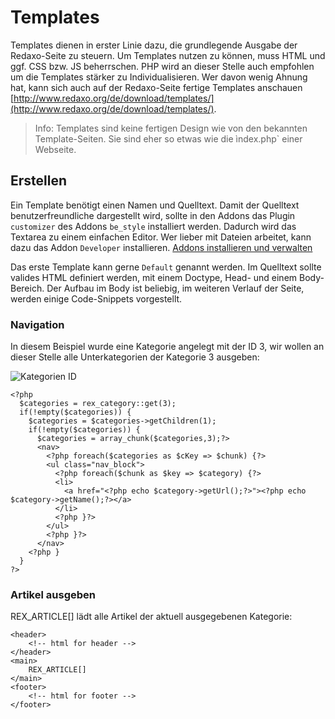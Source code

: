 # Templates

Templates dienen in erster Linie dazu, die grundlegende Ausgabe der Redaxo-Seite zu steuern. Um Templates nutzen zu können, muss HTML und ggf. CSS bzw. JS beherrschen. PHP wird an dieser Stelle auch empfohlen um die Templates stärker zu Individualisieren. Wer davon wenig Ahnung hat, kann sich auch auf der Redaxo-Seite fertige Templates anschauen [http://www.redaxo.org/de/download/templates/](http://www.redaxo.org/de/download/templates/).

> Info: Templates sind keine fertigen Design wie von den bekannten Template-Seiten. Sie sind eher so etwas wie die ìndex.php` einer Webseite.

## Erstellen

Ein Template benötigt einen Namen und Quelltext. Damit der Quelltext benutzerfreundliche dargestellt wird, sollte in den Addons das Plugin `customizer` des Addons `be_style` installiert werden. Dadurch wird das Textarea zu einem einfachen Editor. Wer lieber mit Dateien arbeitet, kann dazu das Addon `Developer` installieren. [Addons installieren und verwalten]()

Das erste Template kann gerne `Default` genannt werden. Im Quelltext sollte valides HTML definiert werden, mit einem Doctype, Head- und einem Body-Bereich. Der Aufbau im Body ist beliebig, im weiteren Verlauf der Seite, werden einige Code-Snippets vorgestellt.

### Navigation

In diesem Beispiel wurde eine Kategorie angelegt mit der ID 3, wir wollen an dieser Stelle alle Unterkategorien der Kategorie 3 ausgeben:

![Kategorien ID](../../assets/5.0-Handbuch/templates/categories.png)

```
<?php
  $categories = rex_category::get(3);
  if(!empty($categories)) {
    $categories = $categories->getChildren(1);
    if(!empty($categories)) {
      $categories = array_chunk($categories,3);?>
      <nav>
        <?php foreach($categories as $cKey => $chunk) {?>
        <ul class="nav_block">
          <?php foreach($chunk as $key => $category) {?>
          <li>
            <a href="<?php echo $category->getUrl();?>"><?php echo $category->getName();?></a>
          </li>
          <?php }?>
        </ul>
        <?php }?>
      </nav>
    <?php }
  }
?>
```

### Artikel ausgeben

REX_ARTICLE[] lädt alle Artikel der aktuell ausgegebenen Kategorie:

```
<header>
	<!-- html for header -->
</header>
<main>
	REX_ARTICLE[]
</main>
<footer>
	<!-- html for footer -->
</footer>
```